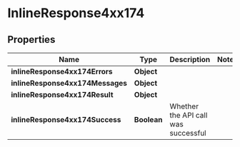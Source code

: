 # InlineResponse4xx174

## Properties
Name | Type | Description | Notes
------------ | ------------- | ------------- | -------------
**inlineResponse4xx174Errors** | **Object** |  | 
**inlineResponse4xx174Messages** | **Object** |  | 
**inlineResponse4xx174Result** | **Object** |  | 
**inlineResponse4xx174Success** | **Boolean** | Whether the API call was successful | 
